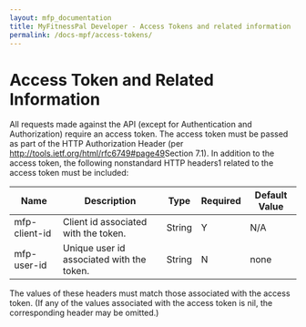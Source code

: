 ```yaml
---
layout: mfp_documentation
title: MyFitnessPal Developer - Access Tokens and related information
permalink: /docs-mpf/access-tokens/
---
```


# Access Token and Related Information

All requests made against the API (except for Authentication and Authorization) require an access token. The access token must be passed as part of the HTTP Authorization Header (per ​http://tools.ietf.org/html/rfc6749#page­49​ Section 7.1). In addition to the access token, the following non­standard HTTP headers1 related to the access token must be included:

**Name** | **Description** | **Type** | **Required** | **Default Value**
 --- | --- | --- | --- | ---
 mfp-client-id | Client id associated with the token. | String | Y | N/A
 mfp-user-id | Unique user id associated with the token. | String | N | none
 
 The values of these headers must match those associated with the access token. (If any of the values associated with the access token is nil, the corresponding header may be omitted.)